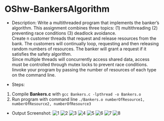 # OShw-BankersAlgorithm
- Description:
Write a multithreaded program that implements the banker’s algorithm. 
This assignment combines three topics: (1) multithreading (2) preventing race conditions (3) deadlock avoidance.<br />
Create n customer threads that request and release resources from the bank. The customers will continually loop, requesting and then releasing random numbers of resources. The banker will grant a request if it satisfies the safety algorithm.<br />
Since multiple threads will concurrently access shared data, access must be controlled through mutex locks to prevent race conditions.<br />
Iinvoke your program by passing the number of resources of each type on the command line.


- Steps:
1. Compile **Bankers.c** with ```gcc Bankers.c -lpthread -o Bankers.o```
2. Run program with command line ```./Bankers.o numberOfResource1, numberOfResource2, numberOfResource3```

- Output Screenshot:
![1](https://github.com/YCtw/OShw-BankersAlgorithm/assets/85775331/f5f1dd52-7b97-448d-a99f-126814d20421)
![2](https://github.com/YCtw/OShw-BankersAlgorithm/assets/85775331/3c3bc1bc-d900-4083-bdd0-150a13c1a28f)
![3](https://github.com/YCtw/OShw-BankersAlgorithm/assets/85775331/831c0e8f-9051-4dca-b518-30e68e93d264)
![4](https://github.com/YCtw/OShw-BankersAlgorithm/assets/85775331/2b8983f6-370f-44c7-9372-49d81f8eb660)
![5](https://github.com/YCtw/OShw-BankersAlgorithm/assets/85775331/0f3d99df-460f-4efe-ae77-762dcaed68e1)
![6](https://github.com/YCtw/OShw-BankersAlgorithm/assets/85775331/a68e6140-56b7-470d-a881-c7f14bbde757)
![7](https://github.com/YCtw/OShw-BankersAlgorithm/assets/85775331/f9de581b-80c9-4315-a7ab-af394cca2ba0)
![8](https://github.com/YCtw/OShw-BankersAlgorithm/assets/85775331/2a2b2ade-0c2e-465b-a021-ed92396bdb9a)
